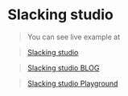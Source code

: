# Slacking studio

> You can see live example at

> [Slacking studio](https://eunsatio.io)

> [Slacking studio BLOG](https://blog.eunsatio.io)

> [Slacking studio Playground](https://playground.eunsatio.io)

